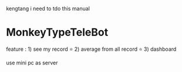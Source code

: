 kengtang     i need to tdo this manual

# MonkeyTypeTeleBot


feature : 1) see my record ⭐
          2) average from all record ⭐
          3) dashboard


use mini pc as server
